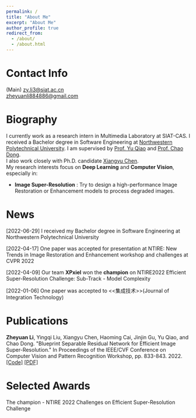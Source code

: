 ```yaml
---
permalink: /
title: "About Me"
excerpt: "About Me"
author_profile: true
redirect_from: 
  - /about/
  - /about.html
---
```

Contact Info
======
(Main) zy.li3@siat.ac.cn  
zheyuanli884886@gmail.com  

Biography
======
I currently work as a research intern in Multimedia Laboratory at SIAT-CAS.
I received a Bachelor degree in Software Engineering at 
[Northwestern Polytechnical University](https://en.nwpu.edu.cn/).
I am supervised by [Prof. Yu Qiao](http://mmlab.siat.ac.cn/yuqiao)
and [Prof. Chao Dong](http://xpixel.group/2010/01/20/chaodong.html).  
I also work closely with Ph.D. candidate [Xiangyu Chen](https://chxy95.github.io/).  
My research interests focus on **Deep Learning** and **Computer Vision**, especially in:  
+ **Image Super-Resolution** : Try to design a high-performance Image Restoration or Enhancement models to 
  process degraded images.


News
======
[2022-06-29] I received my Bachelor degree in Software Engineering at Northwestern Polytechnical University

[2022-04-17] One paper was accepted for presentation at NTIRE: New Trends in Image Restoration and Enhancement workshop and challenges at CVPR 2022  

[2022-04-09] Our team __XPxiel__ won the __champion__ on NTIRE2022 Efficient Super-Resolution Challenge: Sub-Track - Model Complexity  

[2022-01-06] One paper was accepted to <<集成技术>>(Journal of Integration Technology)


Publications
======
**Zheyuan Li**, Yingqi Liu, Xiangyu Chen, Haoming Cai, Jinjin Gu, Yu Qiao, and Chao Dong. 
"Blueprint Separable Residual Network for Efficient Image Super-Resolution."
In Proceedings of the IEEE/CVF Conference on Computer Vision and Pattern Recognition Workshop, pp. 833-843. 2022.  
[[Code]](https://github.com/xiaom233/BSRN) 
[[PDF]](https://openaccess.thecvf.com/content/CVPR2022W/NTIRE/papers/Li_Blueprint_Separable_Residual_Network_for_Efficient_Image_Super-Resolution_CVPRW_2022_paper.pdf)

Selected Awards
======
The champion - NTIRE 2022 Challenges on Efficient Super-Resolution Challenge
